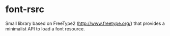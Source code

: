 font-rsrc
=========

Small library based on FreeType2 (http://www.freetype.org/) that provides a
minimalist API to load a font resource.
